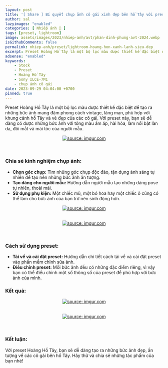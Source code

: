 ```yaml
---
layout: post
title: '[ Share ] Bí quyết chụp ảnh cô gái xinh đẹp bên hồ Tây với preset Hoàng Hồ Tây cho Sony ILCE-7M1 | Tải miễn phí'
author: sal
lazyimages: "enabled"
categories: [ Nhiếp ảnh 📸 ]
tags: [preset, lightroom]
image: assets/images/2023/nhiep-anh/avt/phan-dinh-phung-avt-2024.webp
isGithubComments: false
permalink: nhiep-anh/preset/lightroom-hoang-hon-xanh-lanh-sieu-dep
excerpt: Preset Hoàng Hồ Tây là một bộ lọc màu được thiết kế đặc biệt để tạo ra những bức ảnh mang đậm phong cách vintage, lãng mạn, phù hợp với khung cảnh hồ Tây và vẻ đẹp của các cô gái. Với preset này, bạn sẽ dễ dàng có được những bức ảnh với tông màu ấm áp, hài hòa, làm nổi bật làn da, đôi mắt và mái tóc của người mẫu.
adsense: "enabled"
keywords:
	- Stock
	- Preset
	- Hoàng Hồ Tây
	- Sony ILCE-7M1
	- chụp ảnh cô gái
date: 2023-09-29 04:04:00 +0700
pinned: true
---
```


Preset Hoàng Hồ Tây là một bộ lọc màu được thiết kế đặc biệt để tạo ra những bức ảnh mang đậm phong cách vintage, lãng mạn, phù hợp với khung cảnh hồ Tây và vẻ đẹp của các cô gái. Với preset này, bạn sẽ dễ dàng có được những bức ảnh với tông màu ấm áp, hài hòa, làm nổi bật làn da, đôi mắt và mái tóc của người mẫu.

<div class="content" style="text-align:center; ">
<a href="https://i.imgur.com/hRCIFUd"><img loading="lazy" src="https://i.imgur.com/nPmntmc.png" title="source: imgur.com" /></a><p></p><br></div>

### **Chia sẻ kinh nghiệm chụp ảnh:**

*   **Chọn góc chụp:** Tìm những góc chụp độc đáo, tận dụng ánh sáng tự nhiên để tạo nên những bức ảnh ấn tượng.
*   **Tạo dáng cho người mẫu:** Hướng dẫn người mẫu tạo những dáng pose tự nhiên, thoải mái.
*   **Sử dụng phụ kiện:** Một chiếc mũ, một bó hoa hay một chiếc ô cũng có thể làm cho bức ảnh của bạn trở nên sinh động hơn.

<div class="content" style="text-align:center; ">
<a href="https://i.imgur.com/hRCIFUd"><img loading="lazy" src="https://i.imgur.com/wZgi1zF.png" title="source: imgur.com" /></a><p></p><br><a href="https://i.imgur.com/uEcIKSa"><img loading="lazy" src="https://i.imgur.com/ovQhkVT.png" title="source: imgur.com" /></a><p></p><br></div>

### **Cách sử dụng preset:**

*   **Tải về và cài đặt preset:** Hướng dẫn chi tiết cách tải về và cài đặt preset vào phần mềm chỉnh sửa ảnh.
*   **Điều chỉnh preset:** Mỗi bức ảnh đều có những đặc điểm riêng, vì vậy bạn có thể điều chỉnh một số thông số của preset để phù hợp với bức ảnh của mình.

### **Kết quả:**

<div class="content" style="text-align:center; ">
<a href="https://i.imgur.com/hRCIFUd"><img loading="lazy" src="https://i.imgur.com/hRCIFUd.png" title="source: imgur.com" /></a><p></p><br><a href="https://i.imgur.com/uEcIKSa"><img loading="lazy" src="https://i.imgur.com/uEcIKSa.png" title="source: imgur.com" /></a><p></p><br></div>

### **Kết luận:**

Với preset Hoàng Hồ Tây, bạn sẽ dễ dàng tạo ra những bức ảnh đẹp, ấn tượng về các cô gái bên hồ Tây. Hãy thử và chia sẻ những tác phẩm của bạn nhé!


<style>
table{border-collapse:collapse;border-spacing:0;margin:0 auto;width:700px}table td,table th{border:1px solid #ccc;padding:10px}table th{background-color:#f3f3f3}@media only screen and (max-width:700px){table{margin:0 10px;width:auto}}@media only screen and (max-width:480px){table td,table th{display:block;border-bottom:none}table tr:last-child td{border-bottom:1px solid #ccc}}
#resultIm{display:none;}
</style>
<div id="table-download"></div>
<script>
let linkDownload="https://anhhangxom.gumroad.com/l/hoang-hon";let h2=document.createElement("h2");h2.style.fontStyle="normal",h2.style.marginLeft="0",h2.style.marginRight="0",h2.style.textAlign="start";let strong=document.createElement("strong");strong.textContent="Tải về",h2.appendChild(strong);let p=document.createElement("p");p.style.textAlign="center";let em=document.createElement("em");em.textContent="(Nếu link tải kh\xf4ng hoạt động, c\xe1c bạn vui l\xf2ng comment b\xean dưới để được hỗ trợ sớm nhất)",p.appendChild(em);let table=document.createElement("table"),tr1=document.createElement("tr"),th1=document.createElement("th");th1.textContent="Upload";let td1=document.createElement("td");td1.textContent="AnhHangXom",tr1.appendChild(th1),tr1.appendChild(td1);let tr2=document.createElement("tr"),th2=document.createElement("th");th2.textContent="Tải về";let td2=document.createElement("td"),pResult=document.createElement("p");pResult.id="result";let aDownload=document.createElement("a");aDownload.href=linkDownload,aDownload.target="_blank",aDownload.classList.add("item-link","item-content","link","external"),aDownload.id="facebook",aDownload.textContent="Tải xuống",aDownload.onclick=function(t){getHrefOnclickAndRedirectWithLink(t)};let imgResultIm=document.createElement("img");imgResultIm.loading="lazy",imgResultIm.id="resultIm",imgResultIm.src="https://i.stack.imgur.com/SBv4T.gif",imgResultIm.alt="Computer man",imgResultIm.width="250",td2.appendChild(pResult),td2.appendChild(aDownload),td2.appendChild(imgResultIm),tr2.appendChild(th2),tr2.appendChild(td2);let tr3=document.createElement("tr"),th3=document.createElement("th");th3.textContent="Pass(Nếu có)";let td3=document.createElement("td");td3.textContent="anhhangxom.xyz",tr3.appendChild(th3),tr3.appendChild(td3),table.appendChild(tr1),table.appendChild(tr2),table.appendChild(tr3);let tableDownloadDiv=document.getElementById("table-download");tableDownloadDiv.appendChild(h2),tableDownloadDiv.appendChild(p),tableDownloadDiv.appendChild(table);
function redirect(){setInterval(myURL,5e3),document.getElementById("result").innerHTML="<b>🕵️ Đang tạo link tải. Bạn đợi tẹo nha ;)"}
function myURL(){document.location.href=linkDownload,toggleImage(),clearInterval(interval)}
function toggleImage() {document.getElementById("resultIm").style.display = "block";
}
</script>


